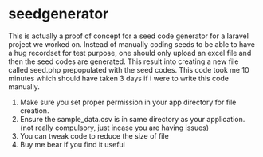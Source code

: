 # seedgenerator
This is actually a proof of concept for a seed code generator for a laravel project we worked on. Instead of manually coding seeds to be able to have a hug recordset for test purpose, one should only upload an excel file and then the seed codes are generated. This result into creating a new file called seed.php prepopulated with the seed codes. This code took me 10 minutes which should have taken 3 days if i were to write this code manually.

1. Make sure you set proper permission in your app directory for file creation.
2. Ensure the sample_data.csv is in same directory as your application. (not really compulsory, just incase you are having issues)
3. You can tweak code to reduce the size of file
4. Buy me bear if you find it useful

